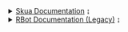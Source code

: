 <details>
    <summary><a href="Skua/index">Skua Documentation</a> ↨</summary>
    <ul>
        <details>
        <summary><a href="Skua/Core/index">Core Documentation</a> ↨</summary>
        <ul>
            <details>
                <summary><a href="Skua/Core/CoreBots/index">CoreBots</a> ↨</summary>
                <ul>
                    <a href="Skua/Core/CoreBots/Start and Stop">Start/Stop</a><br>
                    <a href="Skua/Core/CoreBots/Inventory, Bank and Shop">Inventory, Bank and Shop</a><br>
                    <a href="Skua/Core/CoreBots/Drops">Drops</a><br>
                    <a href="Skua/Core/CoreBots/Quest">Quest</a><br>
                    <a href="Skua/Core/CoreBots/Kill">Kill</a><br>
                    <a href="Skua/Core/CoreBots/Utility">Utility</a><br>
                    <a href="Skua/Core/CoreBots/Map">Map</a><br>
                    <a href="Skua/Core/CoreBots/Using Local Files">Using Local Files</a><br>
                </ul>
            </details>
            <details>
                <summary>To-Do List ↨</summary>
                <ul>
                    <li>CoreFarms</li>
                    <li>CoreStory</li>
                    <li>CoreAdvanced</li>
                    <li>CoreDailies</li>
                    <li>CoreNation</li>
                    <li>CoreLegion</li>
                </ul>
            </details>
            </ul>
        </details>
        <details>
            <summary><a href="Skua/IScriptInterface/index">IScriptInterface Documentation</a> ↨</summary>
            <ul>
                <p>Yet to be made, click <a href="https://github.com/BrenoHenrike/Skua">here</a> to go to the source code</p>
            </ul>
        </details>
    </ul>
</details>

<details>
    <summary><a href="RBot/index">RBot Documentation (Legacy)</a> ↨</summary>
    <ol>

<details>
    <summary><a href="RBot/Intro">1. Intro</a> ↨</summary>
    <ul>
    <a href="RBot/Intro#creating-a-script">Creating a Script</a><br>
    <a href="RBot/Intro#the-script-interface">The Script Interface</a>
    </ul>
</details>

<details>
    <summary><a href="RBot/Options and Lite">2. Options & Lite</a> ↨</summary>
    <ul>
    <a href="RBot/Options and Lite#scriptinterface%23options">ScriptInterface.Options</a><br>
    <a href="RBot/Options and Lite#scriptinterface%23Lite">ScriptInterface.Lite</a><br>
    <a href="RBot/Options and Lite#setting-options">Setting options</a>
    </ul>
</details>

<details>
<summary><a href="RBot/Timings and Handlers">3. Timings</a> ↨</summary>
    <ul>
    <a href="RBot/Timings and Handlers#sleeping">Sleep</a><br>
    <a href="RBot/Timings and Handlers#waiting">Wait</a><br>
    <a href="RBot/Timings and Handlers#examples">Examples</a><br>
    <a href="RBot/Timings and Handlers#handlers">Handlers</a><br>
    <a href="RBot/Timings and Handlers#scheduling">Scheduling</a>
    </ul>
</details>

<details>
<summary><a href="RBot/Monsters">4. Monsters</a> ↨</summary>
    <ul>
    <a href="RBot/Monsters#properties">Properties</a><br>
    <a href="RBot/Monster#methods">Methods</a><br>
    <a href="RBot/Monsters#the-%27monster%27-class">The 'Monster' class</a>
    </ul>
</details>

<details>
<summary><a href="RBot/Skills">5. Skills</a> ↨</summary>
    <ul>
    <a href="RBot/Skills#properties">Properties</a><br>
    <a href="RBot/Skills#methods">Methods</a><br>
    <a href="RBot/Skills#skill-use-rules">Skill Use Rules</a><br>
    <a href="RBot/Skills#patterns">Patterns</a><br>
    <a href="RBot/Skills#skill-provider">Skill Provider (//TODO)</a>
    </ul>
</details>

<details>
<summary><a href="RBot/Shops">6. Shops</a> ↨</summary>
    <ul>
    <a href="RBot/Shops#properties">Properties</a><br>
    <a href="RBot/Shops#methods">Methods</a><br>
    </ul>
</details>

<details>
<summary><a href="RBot/Player">7. Player</a> ↨</summary>
    <ul>
    <a href="RBot/Player#properties">Properties</a><br>
    <a href="RBot/Player#methods">Methods</a><br>
    <a href="RBot/Player#examples">Examples</a>
    </ul>
</details>

<details>
<summary><a href="RBot/Quests">8. Quests</a> ↨</summary>
    <ul>
    <a href="RBot/Quests#properties">Properties</a><br>
    <a href="RBot/Quests#methods">Methods</a><br>
    <a href="RBot/Quests#the-%27quest%27-class">The 'Quest' class</a>
    </ul>
</details>

<details>
<summary><a href="RBot/Map">9. Map</a> ↨</summary>
    <ul>
    <a href="RBot/Map#properties">Properties</a><br>
    <a href="RBot/Map#methods">Methods</a><br>
    <a href="RBot/Map#the-%27playerinfo%27-class">The 'PlayerInfo' class</a>
    </ul>
</details>

<details>
<summary><a href="RBot/Inventory and Bank">10. Inventory and Bank</a> ↨</summary>
    <ul>
    <a href="RBot/Inventory and Bank#inventory-properties">Inventory Properties</a><br>
    <a href="RBot/Inventory and Bank#inventory-methods">Inventory Methods</a><br>
    <a href="RBot/Inventory and Bank#bank-properties">Bank Properties</a><br>
    <a href="RBot/Inventory and Bank#bank-methods">Bank Methods</a>
    </ul>
</details>

<details>
<summary><a href="RBot/Events">11. Events</a> ↨</summary>
    <ul>
    <a href="RBot/Events#listening-for-events">Listening for Events</a>
    </ul>
</details>

<details>
<summary><a href="RBot/Packets">12. Packets</a></summary>
</details>

<details>
<summary><a href="RBot/Script Options">13. Script Options</a> ↨</summary>
    <ul>
    <a href="RBot/Script Options#setting-up">Setting up</a><br>
    <a href="RBot/Script Options#adding-configurable-options">Adding configurable Options</a><br>
    <a href="RBot/Script Options#using-configured-options">Using configured Options</a><br>
    <a href="RBot/Script Options#enumerated-options">Enumerated Options</a><br>
    <a href="RBot/Script Options#manually-opening-configuration-ui">Manually opening Configuration UI</a>
    </ul>
</details>

<details>
<summary><a href="RBot/Object Classes and Enums">14. Object Classes & Enums</a> ↨</summary>
    <ul>
    <a href="RBot/Object Classes and Enums#object-classes">Object Classes</a><br>
    <a href="RBot/Object Classes and Enums#playerinfo"> - PlayerInfo</a><br>
    <a href="RBot/Object Classes and Enums#monster"> - Monster</a><br>
    <a href="RBot/Object Classes and Enums#quest"> - Quest</a><br>
    <a href="RBot/Object Classes and Enums#itembase"> - ItemBase</a><br>
    <a href="RBot/Object Classes and Enums#inventoryitem-itembase"> - InventoryItem</a><br>
    <a href="RBot/Object Classes and Enums#shopitem-itembase"> - ShopItem</a><br>
    <a href="RBot/Object Classes and Enums#mergeitem-shopitem"> - MergeItem</a><br>
    <a href="RBot/Object Classes and Enums#simplereward-itembase"> - SimpleReward</a><br>
    <a href="RBot/Object Classes and Enums#server"> - Server</a><br>
    <a href="RBot/Object Classes and Enums#enums">Enums</a><br>
    <a href="RBot/Object Classes and Enums#huntpriority"> - HuntPriority</a><br>
    <a href="RBot/Object Classes and Enums#boosttype"> - BoostType</a><br>
    <a href="RBot/Object Classes and Enums#itemcategory"> - ItemCategory</a><br>
    </ul>
</details>

<details>
<summary><a href="RBot/Plugins">15. Plugins</a> ↨</summary>
    <ul>
    <a href="RBot/Plugins#creating-a-plugin">Creating a Plugin</a><br>
    <a href="RBot/Plugins#configurable-plugin-options">Configurable Plugin Options</a><br>
    <a href="RBot/Plugins#user-interface-plugins">User Interface plugins</a>
    </ul>
</details>

<details>
<summary><a href="RBot/Examples">16. Examples</a> ↨</summary>
    <ul>
    <a href="RBot/Examples#design-and-layout">Design and Layout</a><br>
    <a href="RBot/Examples#repeating-the-quest">Repeating the quest</a><br>
    <a href="RBot/Examples#hunting-multiple-monsters">Hunting multiple monsters</a><br>
    <a href="RBot/Examples#hunting-for-multiple-items">Hunting for multiple items</a><br>
    <a href="RBot/Examples#setting-up-relogin">Setting up relogin</a><br>
    <a href="RBot/Examples#legion-fealty-1">Legion Fealty 1</a>
    </ul>
</details>

<a href="RBot/Changelog">Changelog</a>
</ol>
</details>